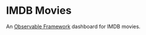 # IMDB Movies

An [Observable Framework](https://observablehq.com/framework) dashboard for IMDB movies.
